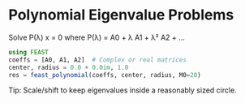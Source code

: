 # Polynomial Eigenvalue Problems

Solve P(λ) x = 0 where P(λ) = A0 + λ A1 + λ² A2 + ...

```julia
using FEAST
coeffs = [A0, A1, A2]  # Complex or real matrices
center, radius = 0.0 + 0.0im, 1.0
res = feast_polynomial(coeffs, center, radius, M0=20)
```

Tip: Scale/shift to keep eigenvalues inside a reasonably sized circle.


